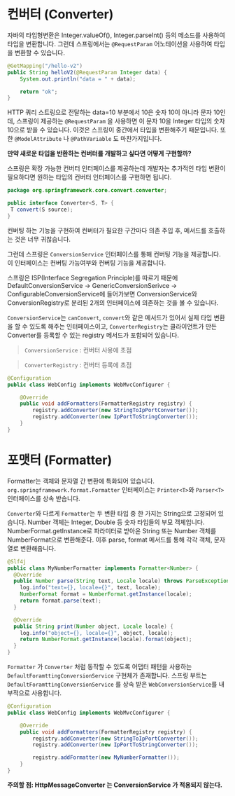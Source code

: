 # 컨버터 (Converter)

자바의 타입형변환은 Integer.valueOf(), Integer.parseInt() 등의 메소드를 사용하여 타입을 변환합니다. 그런데 스프링에서는 `@RequestParam` 어노테이션을 사용하여 타입을 변환할 수 있습니다.

```java
@GetMapping("/hello-v2")
public String helloV2(@RequestParam Integer data) {
    System.out.println("data = " + data);

    return "ok";
}
```

HTTP 쿼리 스트링으로 전달하는 data=10 부분에서 10은 숫자 10이 아니라 문자 10인데, 스프링이 제공하는 `@RequestParam` 을 사용하면 이 문자 10을 Integer 타입의 숫자 10으로 받을 수 있습니다. 이것은 스프링이 중간에서 타입을 변환해주기 때문입니다. 또한 `@ModelAttribute` 나 `@PathVariable` 도 마찬가지입니다.

**만약 새로운 타입을 반환하는 컨버터를 개발하고 싶다면 어떻게 구현할까?**

스프링은 확장 가능한 컨버터 인터페이스를 제공하는데 개발자는 추가적인 타입 변환이 필요하다면 원하는 타입의 컨버터 인터페이스를 구현하면 됩니다.

```java
package org.springframework.core.convert.converter;

public interface Converter<S, T> {
 T convert(S source);
}
```

컨버팅 하는 기능을 구현하여 컨버터가 필요한 구간마다 의존 주입 후, 메서드를 호출하는 것은 너무 귀찮습니다. <br>

그런데 스프링은 `ConversionService` 인터페이스를 통해 컨버팅 기능을 제공합니다. 이 인터페이스는 컨버팅 가능여부와 컨버팅 기능을 제공합니다. <br>

스프링은 ISP(Interface Segregation Principle)를 따르기 때문에 DefaultConversionService -> GenericConversionSerivce -> ConfigurableConversionService에 들어가보면 ConversionService와 ConversionRegistry로 분리된 2개의 인터페이스에 의존하는 것을 볼 수 있습니다. <br>

`ConversionService`는 `canConvert`, `convert`와 같은 메서드가 있어서 실제 타입 변환을 할 수 있도록 해주는 인터페이스이고,
`ConverterRegistry`는 클라이언트가 만든 Converter를 등록할 수 있는 registry 메서드가 포함되어 있습니다.

> `ConversionService` : 컨버터 사용에 초점

> `ConverterRegistry` : 컨버터 등록에 초점

```java
@Configuration
public class WebConfig implements WebMvcConfigurer {

    @Override
    public void addFormatters(FormatterRegistry registry) {
        registry.addConverter(new StringToIpPortConverter());
        registry.addConverter(new IpPortToStringConverter());
    }
}
```

# 포맷터 (Formatter)

Formatter는 객체와 문자열 간 변환에 특화되어 있습니다. `org.springframework.format.Formatter` 인터페이스는 `Printer<T>`와 `Parser<T>` 인터페이스를 상속 받습니다. <br>

`Converter`와 다르게 `Formatter`는 두 변환 타입 중 한 가지는 String으로 고정되어 있습니다. Number 객체는 Integer, Double 등 숫자 타입들의 부모 객체입니다. NumberFormat.getInstance로 파라미터로 받아온 String 또는 Number 객체를 NumberFormat으로 변환해준다. 이후 parse, format 메서드를 통해 각각 객체, 문자열로 변환해줍니다. <br>

```java
@Slf4j
public class MyNumberFormatter implements Formatter<Number> {
  @Override
  public Number parse(String text, Locale locale) throws ParseException {
    log.info("text={}, locale={}", text, locale);
    NumberFormat format = NumberFormat.getInstance(locale);
    return format.parse(text);
  }

  @Override
  public String print(Number object, Locale locale) {
    log.info("object={}, locale={}", object, locale);
    return NumberFormat.getInstance(locale).format(object);
  }
}
```

`Formatter` 가 `Converter` 처럼 동작할 수 있도록 어댑터 패턴을 사용하는 `DefaultForamttingConversionService` 구현체가 존재합니다. 스프링 부트는 `DefaultForamttingConversionService` 를 상속 받은 `WebConversionService`를 내부적으로 사용합니다. <br>

```java
@Configuration
public class WebConfig implements WebMvcConfigurer {

    @Override
    public void addFormatters(FormatterRegistry registry) {
        registry.addConverter(new StringToIpPortConverter());
        registry.addConverter(new IpPortToStringConverter());

        registry.addFormatter(new MyNumberFormatter());
    }
}
```

**주의할 점: HttpMessageConverter 는 ConversionService 가 적용되지 않는다.**
